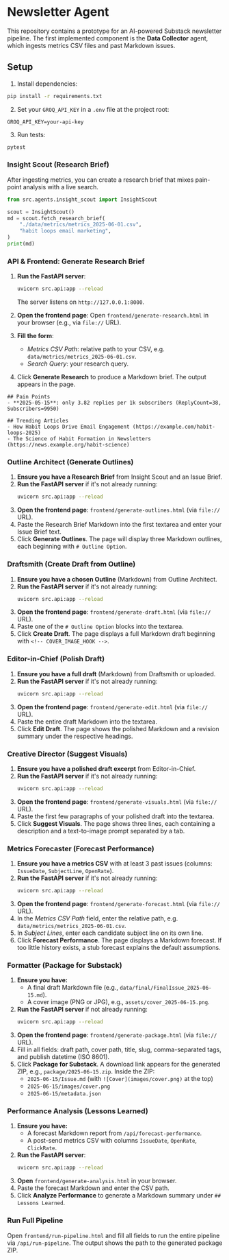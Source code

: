# Newsletter Agent

This repository contains a prototype for an AI-powered Substack newsletter pipeline. The first implemented component is the **Data Collector** agent, which ingests metrics CSV files and past Markdown issues.

## Setup

1. Install dependencies:

```bash
pip install -r requirements.txt
```

2. Set your `GROQ_API_KEY` in a `.env` file at the project root:

```dotenv
GROQ_API_KEY=your-api-key
```

3. Run tests:

```bash
pytest
```

### Insight Scout (Research Brief)

After ingesting metrics, you can create a research brief that mixes pain-point analysis with a live search.

```python
from src.agents.insight_scout import InsightScout

scout = InsightScout()
md = scout.fetch_research_brief(
    "./data/metrics/metrics_2025-06-01.csv",
    "habit loops email marketing",
)
print(md)
```

### API & Frontend: Generate Research Brief

1. **Run the FastAPI server**:
   ```bash
   uvicorn src.api:app --reload
   ```
   The server listens on `http://127.0.0.1:8000`.

2. **Open the frontend page**:
   Open `frontend/generate-research.html` in your browser (e.g., via `file://` URL).

3. **Fill the form**:
   - *Metrics CSV Path*: relative path to your CSV, e.g. `data/metrics/metrics_2025-06-01.csv`.
   - *Search Query*: your research query.

4. Click **Generate Research** to produce a Markdown brief. The output appears in the page.

```example
## Pain Points
- **2025-05-15**: only 3.82 replies per 1k subscribers (ReplyCount=38, Subscribers=9950)

## Trending Articles
- How Habit Loops Drive Email Engagement (https://example.com/habit-loops-2025)
- The Science of Habit Formation in Newsletters (https://news.example.org/habit-science)
```

### Outline Architect (Generate Outlines)

1. **Ensure you have a Research Brief** from Insight Scout and an Issue Brief.
2. **Run the FastAPI server** if it's not already running:
   ```bash
   uvicorn src.api:app --reload
   ```
3. **Open the frontend page**:
   `frontend/generate-outlines.html` (via `file://` URL).
4. Paste the Research Brief Markdown into the first textarea and enter your Issue Brief text.
5. Click **Generate Outlines**. The page will display three Markdown outlines, each beginning with `# Outline Option`.

### Draftsmith (Create Draft from Outline)

1. **Ensure you have a chosen Outline** (Markdown) from Outline Architect.
2. **Run the FastAPI server** if it's not already running:
   ```bash
   uvicorn src.api:app --reload
   ```
3. **Open the frontend page**:
   `frontend/generate-draft.html` (via `file://` URL).
4. Paste one of the `# Outline Option` blocks into the textarea.
5. Click **Create Draft**.
   The page displays a full Markdown draft beginning with `<!-- COVER_IMAGE_HOOK -->`.

### Editor-in-Chief (Polish Draft)

1. **Ensure you have a full draft** (Markdown) from Draftsmith or uploaded.
2. **Run the FastAPI server** if it's not already running:
   ```bash
   uvicorn src.api:app --reload
   ```
3. **Open the frontend page**:
   `frontend/generate-edit.html` (via `file://` URL).
4. Paste the entire draft Markdown into the textarea.
5. Click **Edit Draft**.
   The page shows the polished Markdown and a revision summary under the respective headings.

### Creative Director (Suggest Visuals)

1. **Ensure you have a polished draft excerpt** from Editor-in-Chief.
2. **Run the FastAPI server** if it's not already running:
   ```bash
   uvicorn src.api:app --reload
   ```
3. **Open the frontend page**:
   `frontend/generate-visuals.html` (via `file://` URL).
4. Paste the first few paragraphs of your polished draft into the textarea.
5. Click **Suggest Visuals**. The page shows three lines, each containing a description and a text-to-image prompt separated by a tab.

### Metrics Forecaster (Forecast Performance)

1. **Ensure you have a metrics CSV** with at least 3 past issues (columns: `IssueDate`, `SubjectLine`, `OpenRate`).
2. **Run the FastAPI server** if it's not already running:
   ```bash
   uvicorn src.api:app --reload
   ```
3. **Open the frontend page**:
   `frontend/generate-forecast.html` (via `file://` URL).
4. In the *Metrics CSV Path* field, enter the relative path, e.g. `data/metrics/metrics_2025-06-01.csv`.
5. In *Subject Lines*, enter each candidate subject line on its own line.
6. Click **Forecast Performance**. The page displays a Markdown forecast. If too little history exists, a stub forecast explains the default assumptions.

### Formatter (Package for Substack)

1. **Ensure you have:**
   - A final draft Markdown file (e.g., `data/final/FinalIssue_2025-06-15.md`).
   - A cover image (PNG or JPG), e.g., `assets/cover_2025-06-15.png`.
2. **Run the FastAPI server** if not already running:
   ```bash
   uvicorn src.api:app --reload
   ```
3. **Open the frontend page**:
   `frontend/generate-package.html` (via `file://` URL).
4. Fill in all fields: draft path, cover path, title, slug, comma-separated tags, and publish datetime (ISO 8601).
5. Click **Package for Substack**. A download link appears for the generated ZIP, e.g., `package/2025-06-15.zip`.
   Inside the ZIP:
   - `2025-06-15/Issue.md` (with `![Cover](images/cover.png)` at the top)
   - `2025-06-15/images/cover.png`
   - `2025-06-15/metadata.json`


### Performance Analysis (Lessons Learned)

1. **Ensure you have:**
   - A forecast Markdown report from `/api/forecast-performance`.
   - A post-send metrics CSV with columns `IssueDate`, `OpenRate`, `ClickRate`.
2. **Run the FastAPI server**:
   ```bash
   uvicorn src.api:app --reload
   ```
3. **Open** `frontend/generate-analysis.html` in your browser.
4. Paste the forecast Markdown and enter the CSV path.
5. Click **Analyze Performance** to generate a Markdown summary under `## Lessons Learned`.

### Run Full Pipeline

Open `frontend/run-pipeline.html` and fill all fields to run the entire pipeline via `/api/run-pipeline`. The output shows the path to the generated package ZIP.